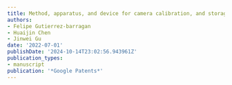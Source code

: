 ```yaml
---
title: Method, apparatus, and device for camera calibration, and storage medium
authors:
- Felipe Gutierrez-barragan
- Huaijin Chen
- Jinwei Gu
date: '2022-07-01'
publishDate: '2024-10-14T23:02:56.943961Z'
publication_types:
- manuscript
publication: '*Google Patents*'
---
```

